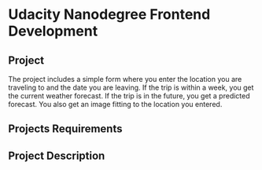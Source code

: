 # Udacity Nanodegree Frontend Development

## Project

The project includes a simple form where you enter the location you are traveling to and the date you are leaving. If the trip is within a week, you get the current weather forecast. If the trip is in the future, you get a predicted forecast. You also get an image fitting to the location you entered.

## Projects Requirements



## Project Description

